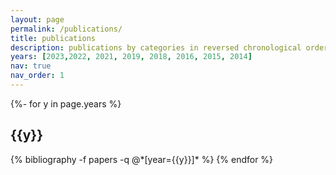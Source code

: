 ```yaml
---
layout: page
permalink: /publications/
title: publications
description: publications by categories in reversed chronological order. generated by jekyll-scholar.
years: [2023,2022, 2021, 2019, 2018, 2016, 2015, 2014]
nav: true
nav_order: 1
---
```

<!-- _pages/publications.md -->
<div class="publications">

{%- for y in page.years %}
  <h2 class="year">{{y}}</h2>
  {% bibliography -f papers -q @*[year={{y}}]* %}
{% endfor %}

</div>
